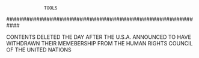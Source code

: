                   TOOLS 
############################################################

CONTENTS DELETED THE DAY AFTER THE U.S.A. ANNOUNCED
TO HAVE WITHDRAWN THEIR MEMEBERSHIP FROM THE HUMAN RIGHTS COUNCIL
OF THE UNITED NATIONS

